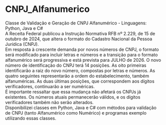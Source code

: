 # CNPJ_Alfanumerico
Classe de Validação e Geração de CNPJ Alfanumérico - Linguagens: Python, Java e C#  
A Receita Federal publicou a Instrução Normativa RFB nº 2.229, de 15 de outubro de 2024, que altera o formato do Cadastro Nacional da Pessoa Jurídica (CNPJ).  
Em resposta à crescente demanda por novos números de CNPJ, o formato será modificado para incluir letras e números e a transição para o formato alfanumérico será progressiva e está prevista para JULHO  de 2026.
O novo número de identificação do CNPJ terá 14 posições. As oito primeiras identificarão a raiz do novo número, compostas por letras e números. As quatro seguintes representarão a ordem do estabelecimento, também alfanuméricas. As duas últimas posições, que correspondem aos dígitos verificadores, continuarão a ser numéricas.  
É importante ressaltar que essa mudança não afetará os CNPJs já existentes. Os números atuais permanecerão válidos, e os dígitos verificadores também não serão alterados.  
Disponibilizei classes em Python, Java e C# com métodos para validação de CNPJ (tanto Alfanumérico como Numérico) e programas exemplo utilizando essas classes.  
